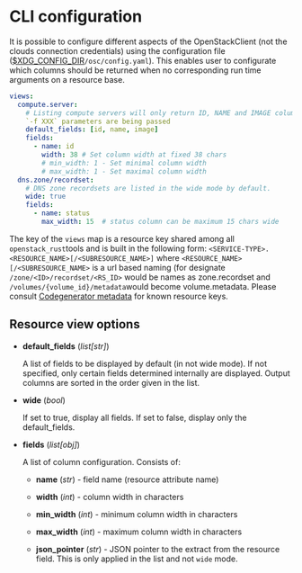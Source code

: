 # CLI configuration

It is possible to configure different aspects of the OpenStackClient (not the
clouds connection credentials) using the configuration file
([$XDG_CONFIG_DIR](https://docs.rs/dirs/latest/dirs/fn.config_dir.html)`/osc/config.yaml`).
This enables user to configurate which columns should be returned when no
corresponding run time arguments on a resource base.

```yaml
views:
  compute.server:
    # Listing compute servers will only return ID, NAME and IMAGE columns unless `-o wide` or
    `-f XXX` parameters are being passed
    default_fields: [id, name, image]
    fields:
      - name: id
        width: 38 # Set column width at fixed 38 chars
        # min_width: 1 - Set minimal column width
        # max_width: 1 - Set maximal column width
  dns.zone/recordset:
    # DNS zone recordsets are listed in the wide mode by default.
    wide: true
    fields:
      - name: status
        max_width: 15  # status column can be maximum 15 chars wide
```

The key of the `views` map is a resource key shared among all
`openstack_rust`tools and is built in the following form:
`<SERVICE-TYPE>.<RESOURCE_NAME>[/<SUBRESOURCE_NAME>]` where
`<RESOURCE_NAME>[/<SUBRESOURCE_NAME>` is a url based naming (for designate
`/zone/<ID>/recordset/<RS_ID>` would be names as zone.recordset and
`/volumes/{volume_id}/metadata`would become volume.metadata. Please consult
[Codegenerator
metadata](https://opendev.org/openstack/codegenerator/src/branch/master/metadata)
for known resource keys.

## Resource view options

- **default_fields** (*list[str]*)

  A list of fields to be displayed by default (in not wide mode). If not
  specified, only certain fields determined internally are displayed. Output
  columns are sorted in the order given in the list.

- **wide** (*bool*)

  If set to true, display all fields. If set to false, display only the
  default_fields.

- **fields** (*list[obj]*)

  A list of column configuration. Consists of:

  - **name** (*str*) - field name (resource attribute name)

  - **width** (*int*) - column width in characters

  - **min_width** (*int*) - minimum column width in characters

  - **max_width** (*int*) - maximum column width in characters

  - **json_pointer** (*str*) - JSON pointer to the extract from the resource
    field. This is only applied in the list and not `wide` mode.

